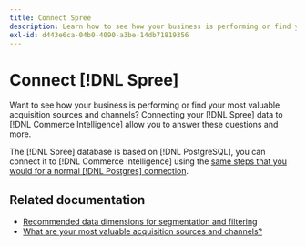 ```yaml
---
title: Connect Spree
description: Learn how to see how your business is performing or find your most valuable acquisition sources and channels.
exl-id: d443e6ca-04b0-4090-a3be-14db71819356
---
```

# Connect [!DNL Spree]

Want to see how your business is performing or find your most valuable acquisition sources and channels? Connecting your [!DNL Spree] data to [!DNL Commerce Intelligence] allow you to answer these questions and more.

The [!DNL Spree] database is based on [!DNL PostgreSQL], you can connect it to [!DNL Commerce Intelligence] using the [same steps that you would for a normal [!DNL Postgres] connection](../integrations/postgresql.md).

## Related documentation

* [Recommended data dimensions for segmentation and filtering](../../../best-practices/segment-filter.md)
* [What are your most valuable acquisition sources and channels?](../../analysis/most-value-source-channel.md)
